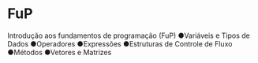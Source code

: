 # FuP

Introdução aos fundamentos de programação (FuP)
●Variáveis e Tipos de Dados
●Operadores
●Expressões
●Estruturas de Controle de Fluxo
●Métodos
●Vetores e Matrizes
